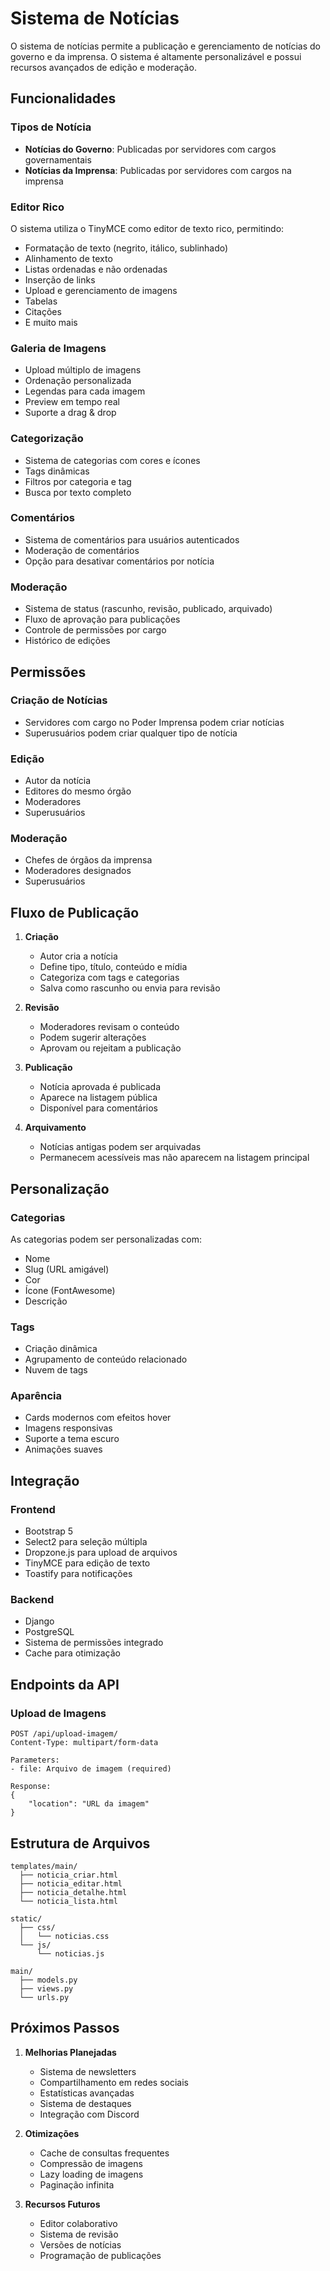 # Sistema de Notícias

O sistema de notícias permite a publicação e gerenciamento de notícias do governo e da imprensa. O sistema é altamente personalizável e possui recursos avançados de edição e moderação.

## Funcionalidades

### Tipos de Notícia
- **Notícias do Governo**: Publicadas por servidores com cargos governamentais
- **Notícias da Imprensa**: Publicadas por servidores com cargos na imprensa

### Editor Rico
O sistema utiliza o TinyMCE como editor de texto rico, permitindo:
- Formatação de texto (negrito, itálico, sublinhado)
- Alinhamento de texto
- Listas ordenadas e não ordenadas
- Inserção de links
- Upload e gerenciamento de imagens
- Tabelas
- Citações
- E muito mais

### Galeria de Imagens
- Upload múltiplo de imagens
- Ordenação personalizada
- Legendas para cada imagem
- Preview em tempo real
- Suporte a drag & drop

### Categorização
- Sistema de categorias com cores e ícones
- Tags dinâmicas
- Filtros por categoria e tag
- Busca por texto completo

### Comentários
- Sistema de comentários para usuários autenticados
- Moderação de comentários
- Opção para desativar comentários por notícia

### Moderação
- Sistema de status (rascunho, revisão, publicado, arquivado)
- Fluxo de aprovação para publicações
- Controle de permissões por cargo
- Histórico de edições

## Permissões

### Criação de Notícias
- Servidores com cargo no Poder Imprensa podem criar notícias
- Superusuários podem criar qualquer tipo de notícia

### Edição
- Autor da notícia
- Editores do mesmo órgão
- Moderadores
- Superusuários

### Moderação
- Chefes de órgãos da imprensa
- Moderadores designados
- Superusuários

## Fluxo de Publicação

1. **Criação**
   - Autor cria a notícia
   - Define tipo, título, conteúdo e mídia
   - Categoriza com tags e categorias
   - Salva como rascunho ou envia para revisão

2. **Revisão**
   - Moderadores revisam o conteúdo
   - Podem sugerir alterações
   - Aprovam ou rejeitam a publicação

3. **Publicação**
   - Notícia aprovada é publicada
   - Aparece na listagem pública
   - Disponível para comentários

4. **Arquivamento**
   - Notícias antigas podem ser arquivadas
   - Permanecem acessíveis mas não aparecem na listagem principal

## Personalização

### Categorias
As categorias podem ser personalizadas com:
- Nome
- Slug (URL amigável)
- Cor
- Ícone (FontAwesome)
- Descrição

### Tags
- Criação dinâmica
- Agrupamento de conteúdo relacionado
- Nuvem de tags

### Aparência
- Cards modernos com efeitos hover
- Imagens responsivas
- Suporte a tema escuro
- Animações suaves

## Integração

### Frontend
- Bootstrap 5
- Select2 para seleção múltipla
- Dropzone.js para upload de arquivos
- TinyMCE para edição de texto
- Toastify para notificações

### Backend
- Django
- PostgreSQL
- Sistema de permissões integrado
- Cache para otimização

## Endpoints da API

### Upload de Imagens
```
POST /api/upload-imagem/
Content-Type: multipart/form-data

Parameters:
- file: Arquivo de imagem (required)

Response:
{
    "location": "URL da imagem"
}
```

## Estrutura de Arquivos

```
templates/main/
  ├── noticia_criar.html
  ├── noticia_editar.html
  ├── noticia_detalhe.html
  └── noticia_lista.html

static/
  ├── css/
  │   └── noticias.css
  └── js/
      └── noticias.js

main/
  ├── models.py
  ├── views.py
  └── urls.py
```

## Próximos Passos

1. **Melhorias Planejadas**
   - Sistema de newsletters
   - Compartilhamento em redes sociais
   - Estatísticas avançadas
   - Sistema de destaques
   - Integração com Discord

2. **Otimizações**
   - Cache de consultas frequentes
   - Compressão de imagens
   - Lazy loading de imagens
   - Paginação infinita

3. **Recursos Futuros**
   - Editor colaborativo
   - Sistema de revisão
   - Versões de notícias
   - Programação de publicações 